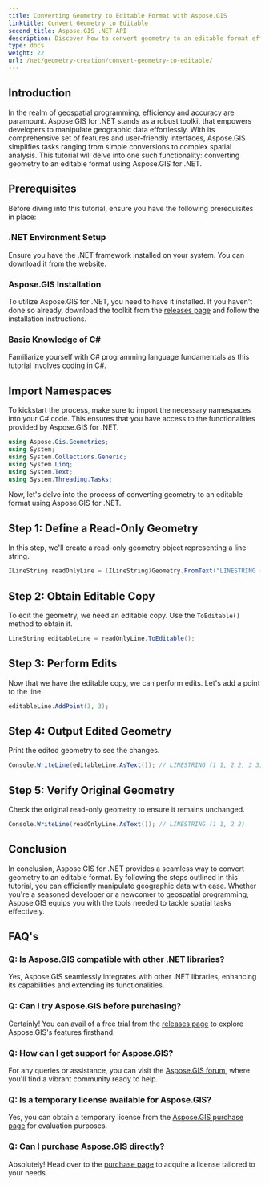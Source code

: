 ```yaml
---
title: Converting Geometry to Editable Format with Aspose.GIS
linktitle: Convert Geometry to Editable
second_title: Aspose.GIS .NET API
description: Discover how to convert geometry to an editable format effortlessly using Aspose.GIS for .NET. Dive into this step-by-step tutorial.
type: docs
weight: 22
url: /net/geometry-creation/convert-geometry-to-editable/
---
```

## Introduction
In the realm of geospatial programming, efficiency and accuracy are paramount. Aspose.GIS for .NET stands as a robust toolkit that empowers developers to manipulate geographic data effortlessly. With its comprehensive set of features and user-friendly interfaces, Aspose.GIS simplifies tasks ranging from simple conversions to complex spatial analysis. This tutorial will delve into one such functionality: converting geometry to an editable format using Aspose.GIS for .NET.
## Prerequisites
Before diving into this tutorial, ensure you have the following prerequisites in place:
### .NET Environment Setup
Ensure you have the .NET framework installed on your system. You can download it from the [website](https://dotnet.microsoft.com/download).
### Aspose.GIS Installation
To utilize Aspose.GIS for .NET, you need to have it installed. If you haven't done so already, download the toolkit from the [releases page](https://releases.aspose.com/gis/net/) and follow the installation instructions.
### Basic Knowledge of C#
Familiarize yourself with C# programming language fundamentals as this tutorial involves coding in C#.

## Import Namespaces
To kickstart the process, make sure to import the necessary namespaces into your C# code. This ensures that you have access to the functionalities provided by Aspose.GIS for .NET.

```csharp
using Aspose.Gis.Geometries;
using System;
using System.Collections.Generic;
using System.Linq;
using System.Text;
using System.Threading.Tasks;
```

Now, let's delve into the process of converting geometry to an editable format using Aspose.GIS for .NET.
## Step 1: Define a Read-Only Geometry
In this step, we'll create a read-only geometry object representing a line string.
```csharp
ILineString readOnlyLine = (ILineString)Geometry.FromText("LINESTRING (1 1, 2 2)");
```
## Step 2: Obtain Editable Copy
To edit the geometry, we need an editable copy. Use the `ToEditable()` method to obtain it.
```csharp
LineString editableLine = readOnlyLine.ToEditable();
```
## Step 3: Perform Edits
Now that we have the editable copy, we can perform edits. Let's add a point to the line.
```csharp
editableLine.AddPoint(3, 3);
```
## Step 4: Output Edited Geometry
Print the edited geometry to see the changes.
```csharp
Console.WriteLine(editableLine.AsText()); // LINESTRING (1 1, 2 2, 3 3)
```
## Step 5: Verify Original Geometry
Check the original read-only geometry to ensure it remains unchanged.
```csharp
Console.WriteLine(readOnlyLine.AsText()); // LINESTRING (1 1, 2 2)
```

## Conclusion
In conclusion, Aspose.GIS for .NET provides a seamless way to convert geometry to an editable format. By following the steps outlined in this tutorial, you can efficiently manipulate geographic data with ease. Whether you're a seasoned developer or a newcomer to geospatial programming, Aspose.GIS equips you with the tools needed to tackle spatial tasks effectively.
## FAQ's
### Q: Is Aspose.GIS compatible with other .NET libraries?
Yes, Aspose.GIS seamlessly integrates with other .NET libraries, enhancing its capabilities and extending its functionalities.
### Q: Can I try Aspose.GIS before purchasing?
Certainly! You can avail of a free trial from the [releases page](https://releases.aspose.com/) to explore Aspose.GIS's features firsthand.
### Q: How can I get support for Aspose.GIS?
For any queries or assistance, you can visit the [Aspose.GIS forum](https://forum.aspose.com/c/gis/33), where you'll find a vibrant community ready to help.
### Q: Is a temporary license available for Aspose.GIS?
Yes, you can obtain a temporary license from the [Aspose.GIS purchase page](https://purchase.aspose.com/temporary-license/) for evaluation purposes.
### Q: Can I purchase Aspose.GIS directly?
Absolutely! Head over to the [purchase page](https://purchase.aspose.com/buy) to acquire a license tailored to your needs.

